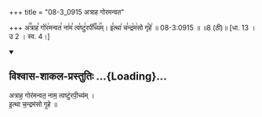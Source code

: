+++
title = "08-3_0915 अत्राह गोरमन्वत"

+++
अ꣢꣫त्राह꣣ गो꣡र꣢मन्वत꣣ ना꣢म꣣ त्व꣡ष्टु꣢रपी꣣꣬च्य꣢꣯म्। इ꣣त्था꣢ च꣣न्द्र꣡म꣢सो गृ꣣हे꣢ ॥ 08-3:0915 ॥ ॥8 (ठी)॥ [धा. 13 । उ 2 । स्व. 4।]

<div class="js_include" newlevelforh1="2" title="विश्वास-शाकल-प्रस्तुतिः" unfilled url="/vedAH_Rk/shAkalam/saMhitA/vishvAsa-prastutiH/01/084/15_atrAha_goramanvata.md">
<details open><summary><h2>विश्वास-शाकल-प्रस्तुतिः ...{Loading}...</h2></summary>


अत्राह॒ गोर॑मन्वत॒ नाम॒ त्वष्टु॑रपी॒च्य॑म् ।  
इ॒त्था च॒न्द्रम॑सो गृ॒हे ॥

</details>
</div>